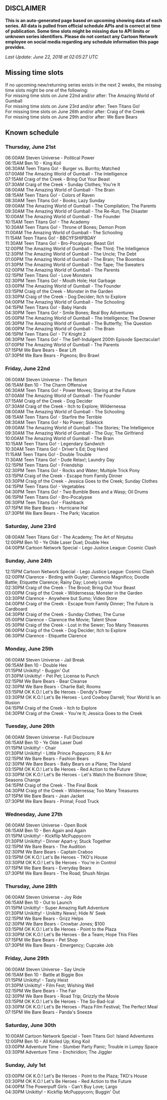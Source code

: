 ## DISCLAIMER
**This is an auto-generated page based on upcoming showing data of each series. All data is pulled from official schedule APIs and is correct at time of publication. Some time slots might be missing due to API limits or unknown series identifiers. Please do not contact any Cartoon Network employee on social media regarding any schedule information this page provides.**

_Last Update: June 22, 2018 at 02:05:27 UTC_  

## Missing time slots
If no upcoming new/returning series exists in the next 2 weeks, the missing time slots might be one of the following:  
For missing time slots on June 22nd and/or after: The Amazing World of Gumball  
For missing time slots on June 23rd and/or after: Teen Titans Go!  
For missing time slots on June 26th and/or after: Craig of the Creek  
For missing time slots on June 29th and/or after: We Bare Bears  

## Known schedule

### Thursday, June 21st
06:00AM Steven Universe - Political Power  
06:15AM Ben 10 - King Koil  
06:30AM Teen Titans Go! - Burger vs. Burrito; Matched  
07:00AM The Amazing World of Gumball - The Intelligence  
07:15AM Craig of the Creek - Bring Out Your Beast  
07:30AM Craig of the Creek - Sunday Clothes; You're It  
08:00AM The Amazing World of Gumball - The Brain  
08:15AM Teen Titans Go! - Colors of Raven  
08:30AM Teen Titans Go! - Books; Lazy Sunday  
09:00AM The Amazing World of Gumball - The Compilation; The Parents  
09:30AM The Amazing World of Gumball - The Re-Run; The Disaster  
10:00AM The Amazing World of Gumball - The Founder  
10:15AM Teen Titans Go! - The Academy  
10:30AM Teen Titans Go! - Throne of Bones; Demon Prom  
11:00AM The Amazing World of Gumball - The Schooling  
11:15AM Teen Titans Go! - BBCYFSHIPBDAY  
11:30AM Teen Titans Go! - Bro-Pocalypse; Beast Girl  
12:00PM The Amazing World of Gumball - The Third; The Intelligence  
12:30PM The Amazing World of Gumball - The Uncle; The Debt  
01:00PM The Amazing World of Gumball - The Brain; The Boombox  
01:30PM The Amazing World of Gumball - The Tape; The Sweaters  
02:00PM The Amazing World of Gumball - The Parents  
02:15PM Teen Titans Go! - Love Monsters  
02:30PM Teen Titans Go! - Mouth Hole; Hot Garbage  
03:00PM The Amazing World of Gumball - The Founder  
03:15PM Craig of the Creek - Monster in the Garden  
03:30PM Craig of the Creek - Dog Decider; Itch to Explore  
04:00PM The Amazing World of Gumball - The Schooling  
04:15PM Teen Titans Go! - Baby Hands  
04:30PM Teen Titans Go! - Smile Bones; Real Boy Adventures  
05:00PM The Amazing World of Gumball - The Intelligence; The Downer  
05:30PM The Amazing World of Gumball - The Butterfly; The Question  
06:00PM The Amazing World of Gumball - The Brain  
06:15PM Teen Titans Go! - TV Knight 2  
06:30PM Teen Titans Go! - The Self-Indulgent 200th Episode Spectacular!  
07:00PM The Amazing World of Gumball - The Parents  
07:15PM We Bare Bears - Bear Lift  
07:30PM We Bare Bears - Pigeons; Bro Brawl  

### Friday, June 22nd
06:00AM Steven Universe - The Return  
06:15AM Ben 10 - The Charm Offensive  
06:30AM Teen Titans Go! - Power Moves; Staring at the Future  
07:00AM The Amazing World of Gumball - The Founder  
07:15AM Craig of the Creek - Dog Decider  
07:30AM Craig of the Creek - Itch to Explore; Wildernessa  
08:00AM The Amazing World of Gumball - The Schooling  
08:15AM Teen Titans Go! - Starfire the Terrible  
08:30AM Teen Titans Go! - No Power; Sidekick  
09:00AM The Amazing World of Gumball - The Stories; The Intelligence  
09:30AM The Amazing World of Gumball - The Guy; The Girlfriend  
10:00AM The Amazing World of Gumball - The Brain  
10:15AM Teen Titans Go! - Legendary Sandwich  
10:30AM Teen Titans Go! - Driver's Ed; Dog Hand  
11:15AM Teen Titans Go! - Double Trouble  
11:30AM Teen Titans Go! - Dude Relax!; Laundry Day  
02:15PM Teen Titans Go! - Friendship  
02:30PM Teen Titans Go! - Rocks and Water; Multiple Trick Pony  
03:15PM Craig of the Creek - Escape from Family Dinner  
03:30PM Craig of the Creek - Jessica Goes to the Creek; Sunday Clothes  
04:15PM Teen Titans Go! - Vegetables  
04:30PM Teen Titans Go! - Two Bumble Bees and a Wasp; Oil Drums  
06:15PM Teen Titans Go! - Bro-Pocalypse  
06:30PM Teen Titans Go! - Flashback  
07:15PM We Bare Bears - Hurricane Hal  
07:30PM We Bare Bears - The Park; Vacation  

### Saturday, June 23rd
08:00AM Teen Titans Go! - The Academy; The Art of Ninjutsu  
12:00PM Ben 10 - Ye Olde Laser Duel; Double Hex  
04:00PM Cartoon Network Special - Lego Justice League: Cosmic Clash  

### Sunday, June 24th
12:15PM Cartoon Network Special - Lego Justice League: Cosmic Clash  
02:00PM Clarence - Birding with Guyler; Clarencio Magnifico; Doodle Battle; Etiquette Clarence; Rainy Day; Lonely Lonnie  
02:30PM Craig of the Creek - The Brood; Bring Out Your Beast  
03:00PM Craig of the Creek - Wildernessa; Monster in the Garden  
03:30PM Clarence - Anywhere but Sumo; Video Store  
04:00PM Craig of the Creek - Escape from Family Dinner; The Future is Cardboard  
04:30PM Craig of the Creek - Sunday Clothes; The Curse  
05:00PM Clarence - Clarence the Movie; Talent Show  
05:30PM Craig of the Creek - Lost in the Sewer; Too Many Treasures  
06:00PM Craig of the Creek - Dog Decider; Itch to Explore  
06:30PM Clarence - Etiquette Clarence  

### Monday, June 25th
06:00AM Steven Universe - Jail Break  
06:15AM Ben 10 - Double Hex  
01:15PM Unikitty! - Buggin' Out  
01:30PM Unikitty! - Pet Pet; License to Punch  
02:15PM We Bare Bears - Bear Cleanse  
02:30PM We Bare Bears - Charlie Ball; Rooms  
03:15PM OK K.O.! Let's Be Heroes - Dendy's Power  
03:30PM OK K.O.! Let's Be Heroes - Lord Cowboy Darrell; Your World Is an Illusion  
04:15PM Craig of the Creek - Itch to Explore  
04:30PM Craig of the Creek - You're It; Jessica Goes to the Creek  

### Tuesday, June 26th
06:00AM Steven Universe - Full Disclosure  
06:15AM Ben 10 - Ye Olde Laser Duel  
01:15PM Unikitty! - Chair  
01:30PM Unikitty! - Little Prince Puppycorn; R & Arr  
02:15PM We Bare Bears - Fashion Bears  
02:30PM We Bare Bears - Baby Bears on a Plane; The Island  
03:15PM OK K.O.! Let's Be Heroes - Red Action to the Future  
03:30PM OK K.O.! Let's Be Heroes - Let's Watch the Boxmore Show; Seasons Change  
04:15PM Craig of the Creek - The Final Book  
04:30PM Craig of the Creek - Wildernessa; Too Many Treasures  
07:15PM We Bare Bears - Jean Jacket  
07:30PM We Bare Bears - Primal; Food Truck  

### Wednesday, June 27th
06:00AM Steven Universe - Open Book  
06:15AM Ben 10 - Ben Again and Again  
01:15PM Unikitty! - Kickflip McPuppycorn  
01:30PM Unikitty! - Dinner Apart-y; Stuck Together  
02:15PM We Bare Bears - The Audition  
02:30PM We Bare Bears - Captain Craboo  
03:15PM OK K.O.! Let's Be Heroes - TKO's House  
03:30PM OK K.O.! Let's Be Heroes - You're in Control  
07:15PM We Bare Bears - Everyday Bears  
07:30PM We Bare Bears - The Road; Shush Ninjas  

### Thursday, June 28th
06:00AM Steven Universe - Joy Ride  
06:15AM Ben 10 - Out to Launch  
01:15PM Unikitty! - Super Amazing Raft Adventure  
01:30PM Unikitty! - Unikitty News!; Hide N' Seek  
02:15PM We Bare Bears - Grizz Helps  
02:30PM We Bare Bears - Crowbar Jones; $100  
03:15PM OK K.O.! Let's Be Heroes - Point to the Plaza  
03:30PM OK K.O.! Let's Be Heroes - Be a Team; Hope This Flies  
07:15PM We Bare Bears - Pet Shop  
07:30PM We Bare Bears - Emergency; Cupcake Job  

### Friday, June 29th
06:00AM Steven Universe - Say Uncle  
06:15AM Ben 10 - Battle at Biggie Box  
01:15PM Unikitty! - Tasty Heist  
01:30PM Unikitty! - Film Fest; Wishing Well  
02:15PM We Bare Bears - The Fair  
02:30PM We Bare Bears - Road Trip; Grizzly the Movie  
03:15PM OK K.O.! Let's Be Heroes - The So-Bad-Ical  
03:30PM OK K.O.! Let's Be Heroes - Plaza Film Festival; The Perfect Meal  
07:15PM We Bare Bears - Panda's Sneeze  

### Saturday, June 30th
10:00AM Cartoon Network Special - Teen Titans Go!: Island Adventures  
12:00PM Ben 10 - All Koiled Up; King Koil  
03:00PM Adventure Time - Slumber Party Panic; Trouble in Lumpy Space  
03:30PM Adventure Time - Enchiridion; The Jiggler  

### Sunday, July 1st
03:00PM OK K.O.! Let's Be Heroes - Point to the Plaza; TKO's House  
03:30PM OK K.O.! Let's Be Heroes - Red Action to the Future  
04:00PM The Powerpuff Girls - Can't Buy Love; Largo  
04:30PM Unikitty! - Kickflip McPuppycorn; Buggin' Out  
